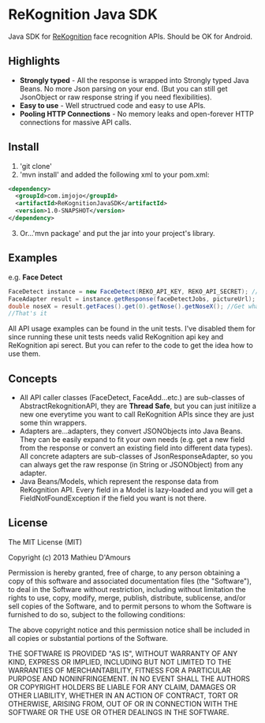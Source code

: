 ReKognition Java SDK
==================

Java SDK for [ReKognition](https://rekognition.com/) face recognition APIs. Should be OK for Android.

Highlights
---
+ **Strongly typed** - All the response is wrapped into Strongly typed Java Beans. No more Json parsing on your end. (But you can still get JsonObject or raw response string if you need flexibilities).
+ **Easy to use** - Well structrued code and easy to use APIs.
+ **Pooling HTTP Connections** - No memory leaks and open-forever HTTP connections for massive API calls.

Install
---
1. 'git clone'
2. 'mvn install' and added the following xml to your pom.xml:

```xml
<dependency>
  <groupId>com.imjojo</groupId>
  <artifactId>ReKognitionJavaSDK</artifactId>
  <version>1.0-SNAPSHOT</version>
</dependency>
```

3. Or...'mvn package' and put the jar into your project's library.

Examples
---
e.g. **Face Detect**

```java
FaceDetect instance = new FaceDetect(REKO_API_KEY, REKO_API_SECRET); //Init a FaceDetect instance
FaceAdapter result = instance.getResponse(faceDetectJobs, pictureUrl); //Got the response
double noseX = result.getFaces().get(0).getNose().getNoseX(); //Get whatever you want from the adapter
//That's it
```

All API usage examples can be found in the unit tests. I've disabled them for since running these unit tests needs valid ReKognition api key and ReKognition api serect. But you can refer to the code to get the idea how to use them.

Concepts
---
+ All API caller classes (FaceDetect, FaceAdd...etc.) are sub-classes of AbstractRekognitionAPI, they are **Thread Safe**, but you can just initilize a new one everytime you want to call ReKognition APIs since they are just some thin wrappers.
+ Adapters are...adapters, they convert JSONObjects into Java Beans. They can be easily expand to fit your own needs (e.g. get a new field from the response or convert an existing field into different data types). All concrete adapters are sub-classes of JsonResponseAdapter, so you can always get the raw response (in String or JSONObject) from any adapter.
+ Java Beans/Models, which represent the response data from ReKognition API. Every field in a Model is lazy-loaded and you will get a FieldNotFoundException if the field you want is not there.

License
---

The MIT License (MIT)

Copyright (c) 2013 Mathieu D'Amours

Permission is hereby granted, free of charge, to any person obtaining a copy of
this software and associated documentation files (the "Software"), to deal in
the Software without restriction, including without limitation the rights to
use, copy, modify, merge, publish, distribute, sublicense, and/or sell copies of
the Software, and to permit persons to whom the Software is furnished to do so,
subject to the following conditions:

The above copyright notice and this permission notice shall be included in all
copies or substantial portions of the Software.

THE SOFTWARE IS PROVIDED "AS IS", WITHOUT WARRANTY OF ANY KIND, EXPRESS OR
IMPLIED, INCLUDING BUT NOT LIMITED TO THE WARRANTIES OF MERCHANTABILITY, FITNESS
FOR A PARTICULAR PURPOSE AND NONINFRINGEMENT. IN NO EVENT SHALL THE AUTHORS OR
COPYRIGHT HOLDERS BE LIABLE FOR ANY CLAIM, DAMAGES OR OTHER LIABILITY, WHETHER
IN AN ACTION OF CONTRACT, TORT OR OTHERWISE, ARISING FROM, OUT OF OR IN
CONNECTION WITH THE SOFTWARE OR THE USE OR OTHER DEALINGS IN THE SOFTWARE.
